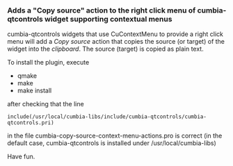 ### Adds a "Copy source" action to the right click menu of cumbia-qtcontrols widget supporting contextual menus

cumbia-qtcontrols widgets that use CuContextMenu to provide a right click menu will add a *Copy source* action
that copies the source (or target) of the widget into the *clipboard*.
The source (target) is copied as plain text.

To install the plugin, execute

- qmake
- make
- make install

after checking that the line

```
include(/usr/local/cumbia-libs/include/cumbia-qtcontrols/cumbia-qtcontrols.pri)
```

in the file cumbia-copy-source-context-menu-actions.pro is correct (in the default case,
cumbia-qtcontrols is installed under /usr/local/cumbia-libs)

Have fun.


